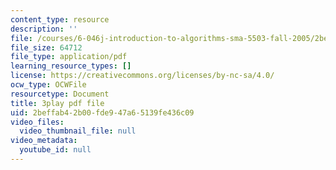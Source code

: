 ```yaml
---
content_type: resource
description: ''
file: /courses/6-046j-introduction-to-algorithms-sma-5503-fall-2005/2beffab42b00fde947a65139fe436c09_O3hI9FdxFOM.pdf
file_size: 64712
file_type: application/pdf
learning_resource_types: []
license: https://creativecommons.org/licenses/by-nc-sa/4.0/
ocw_type: OCWFile
resourcetype: Document
title: 3play pdf file
uid: 2beffab4-2b00-fde9-47a6-5139fe436c09
video_files:
  video_thumbnail_file: null
video_metadata:
  youtube_id: null
---
```

